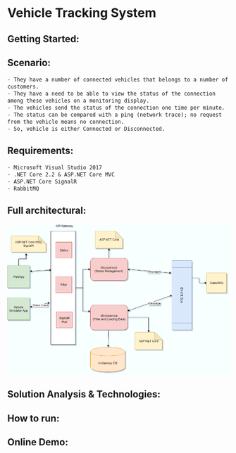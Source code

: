 # Vehicle Tracking System

## Getting Started:


## Scenario:
	
	- They have a number of connected vehicles that belongs to a number of customers.
	- They have a need to be able to view the status of the connection among these vehicles on a monitoring display.
	- The vehicles send the status of the connection one time per minute.
	- The status can be compared with a ping (network trace); no request from the vehicle means no connection. 
	- So, vehicle is either Connected or Disconnected.

## Requirements:

    - Microsoft Visual Studio 2017
    - .NET Core 2.2 & ASP.NET Core MVC
    - ASP.NET Core SignalR
    - RabbitMQ


## Full architectural:

![alt Architectural](VehicleTracking/files/VehicleArchitecture.png)
    



## Solution Analysis & Technologies: 


## How to run:

## Online Demo: 
